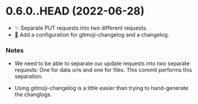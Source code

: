 # 0.6.0..HEAD (2022-06-28)

- :sparkles: Separate PUT requests into two different requests. 
- :wrench: Add a configuration for gitmoji-changelog and a changelog. 

### Notes
    
- We need to be able to separate our update requests into two separate
  requests: One for data uris and one for files. This commit performs this
  separation.

- Using gitmoji-changelog is a little easier than trying to hand-generate the
  changlogs.
